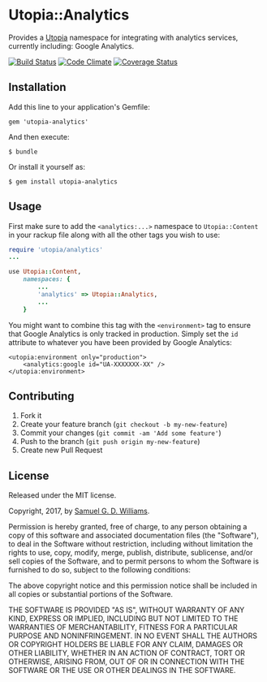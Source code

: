 # Utopia::Analytics

Provides a [Utopia] namespace for integrating with analytics services, currently including: Google Analytics.

[![Build Status](https://secure.travis-ci.org/ioquatix/utopia-analytics.svg)](http://travis-ci.org/ioquatix/utopia-analytics)
[![Code Climate](https://codeclimate.com/github/ioquatix/utopia-analytics.svg)](https://codeclimate.com/github/ioquatix/utopia-analytics)
[![Coverage Status](https://coveralls.io/repos/ioquatix/utopia-analytics/badge.svg)](https://coveralls.io/r/ioquatix/utopia-analytics)

[Utopia]: http://www.codeotaku.com/projects/utopia

## Installation

Add this line to your application's Gemfile:

    gem 'utopia-analytics'

And then execute:

    $ bundle

Or install it yourself as:

    $ gem install utopia-analytics

## Usage

First make sure to add the `<analytics:...>` namespace to `Utopia::Content` in your rackup file along with all the other tags you wish to use:

```ruby
require 'utopia/analytics'
...

use Utopia::Content,
	namespaces: {
		...
		'analytics' => Utopia::Analytics,
		...
	}
```

You might want to combine this tag with the `<environment>` tag to ensure that Google Analytics is only tracked in production. Simply set the `id` attribute to whatever you have been provided by Google Analytics:

	<utopia:environment only="production">
		<analytics:google id="UA-XXXXXXX-XX" />
	</utopia:environment>

## Contributing

1. Fork it
2. Create your feature branch (`git checkout -b my-new-feature`)
3. Commit your changes (`git commit -am 'Add some feature'`)
4. Push to the branch (`git push origin my-new-feature`)
5. Create new Pull Request

## License

Released under the MIT license.

Copyright, 2017, by [Samuel G. D. Williams](http://www.codeotaku.com/samuel-williams).

Permission is hereby granted, free of charge, to any person obtaining a copy
of this software and associated documentation files (the "Software"), to deal
in the Software without restriction, including without limitation the rights
to use, copy, modify, merge, publish, distribute, sublicense, and/or sell
copies of the Software, and to permit persons to whom the Software is
furnished to do so, subject to the following conditions:

The above copyright notice and this permission notice shall be included in
all copies or substantial portions of the Software.

THE SOFTWARE IS PROVIDED "AS IS", WITHOUT WARRANTY OF ANY KIND, EXPRESS OR
IMPLIED, INCLUDING BUT NOT LIMITED TO THE WARRANTIES OF MERCHANTABILITY,
FITNESS FOR A PARTICULAR PURPOSE AND NONINFRINGEMENT. IN NO EVENT SHALL THE
AUTHORS OR COPYRIGHT HOLDERS BE LIABLE FOR ANY CLAIM, DAMAGES OR OTHER
LIABILITY, WHETHER IN AN ACTION OF CONTRACT, TORT OR OTHERWISE, ARISING FROM,
OUT OF OR IN CONNECTION WITH THE SOFTWARE OR THE USE OR OTHER DEALINGS IN
THE SOFTWARE.
